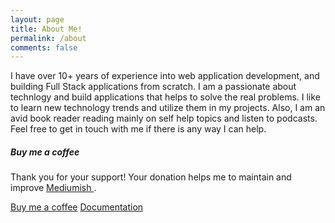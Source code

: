 ```yaml
---
layout: page
title: About Me!
permalink: /about
comments: false
---
```

<!-- markdownlint-disable MD033 -->
<div class="row justify-content-between">
<div class="col-md-8 pr-5">

<p>
    I have over 10+ years of experience into web application development, and building Full Stack applications from scratch. I am a passionate about technlogy and build applications that helps to solve the real problems. I like to learn new technology trends and utilize them in my projects. Also, I am an avid book reader reading mainly on self help topics and listen to podcasts.
    <br />
    Feel free to get in touch with me if there is any way I can help.
</p>

<!-- <p class="mb-5">
<img class="shadow-lg" src="{{site.baseurl}}/assets/images/mediumish-jekyll-template.png" alt="jekyll template mediumish" /></p>

<h4>Documentation</h4>

<p>Please, read the docs <a href="https://bootstrapstarter.com/bootstrap-templates/template-mediumish-bootstrap-jekyll/">here</a>.</p>

<h4>Questions or bug reports?</h4>

<p>Head over to our <a href="https://github.com/wowthemesnet/mediumish-theme-jekyll">Github repository</a>!</p> -->

</div>

<div class="col-md-4">

<div class="sticky-top sticky-top-80">
<h5>Buy me a coffee</h5>

<p>Thank you for your support! Your donation helps me to maintain and improve <a target="_blank" href="https://github.com/wowthemesnet/mediumish-theme-jekyll">Mediumish <i class="fab fa-github"></i></a>.</p>

<a target="_blank" href="https://www.wowthemes.net/donate/" class="btn btn-danger">Buy me a coffee</a> <a target="_blank" href="https://bootstrapstarter.com/bootstrap-templates/template-mediumish-bootstrap-jekyll/" class="btn btn-warning">Documentation</a>

</div>
</div>
</div>
